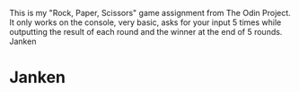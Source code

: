 This is my "Rock, Paper, Scissors" game assignment from The Odin Project.
It only works on the console, very basic, asks for your input 5 times
while outputting the result of each round and the winner at the end of 
5 rounds.
Janken
# Janken
